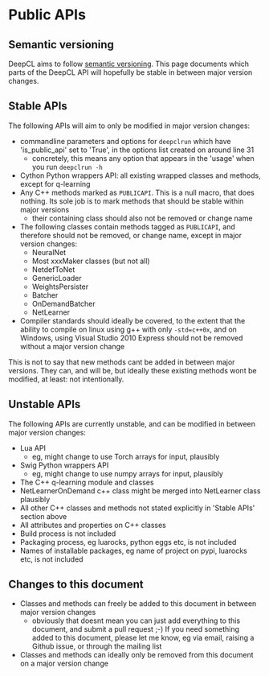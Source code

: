 # Public APIs

## Semantic versioning

DeepCL aims to follow [semantic versioning](semver.org).  This page documents which parts of the DeepCL API
will hopefully be stable in between major version changes.

## Stable APIs

The following APIs will aim to only be modified in major version changes:
* commandline parameters and options for `deepclrun` which have 'is_public_api' set to 'True', in the options list created on around line 31
  * concretely, this means any option that appears in the 'usage' when you run `deepclrun -h`
* Cython Python wrappers API: all existing wrapped classes and methods, except for q-learning
* Any C++ methods marked as `PUBLICAPI`.  This is a null macro, that does nothing.  Its sole job
is to mark methods that should be stable within major versions
  * their containing class should also not be removed or change name
* The following classes contain methods tagged as `PUBLICAPI`, and therefore should not be removed, or change name, except in major version changes:
  * NeuralNet
  * Most xxxMaker classes (but not all)
  * NetdefToNet
  * GenericLoader
  * WeightsPersister
  * Batcher
  * OnDemandBatcher
  * NetLearner
* Compiler standards should ideally be covered, to the extent that the ability to compile on linux
using g++ with only `-std=c++0x`, and on Windows, using Visual Studio 2010 Express should not be removed without a major version change

This is not to say that new methods cant be added in between major versions.  They can, and will be,
but ideally these existing methods wont be modified, at least: not intentionally.

## Unstable APIs

The following APIs are currently unstable, and can be modified in between major version changes:
* Lua API
  * eg, might change to use Torch arrays for input, plausibly
* Swig Python wrappers API
  * eg, might change to use numpy arrays for input, plausibly
* The C++ q-learning module and classes
* NetLearnerOnDemand c++ class might be merged into NetLearner class plausibly
* All other C++ classes and methods not stated explicitly in 'Stable APIs' section above
* All attributes and properties on C++ classes
* Build process is not included
* Packaging process, eg luarocks, python eggs etc, is not included
* Names of installable packages, eg name of project on pypi, luarocks etc, is not included

## Changes to this document

* Classes and methods can freely be added to this document in between major version changes
  * obviously that doesnt mean you can just add everything to this document, and submit a pull request ;-)  If you
need something added to this document, please let me know, eg via email, raising a Github issue, or through
the mailing list
* Classes and methods can ideally only be removed from this document on a major version change

